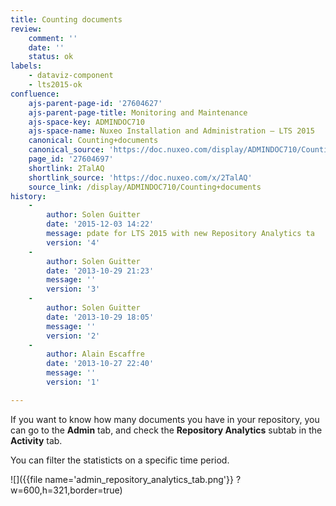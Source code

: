 ```yaml
---
title: Counting documents
review:
    comment: ''
    date: ''
    status: ok
labels:
    - dataviz-component
    - lts2015-ok
confluence:
    ajs-parent-page-id: '27604627'
    ajs-parent-page-title: Monitoring and Maintenance
    ajs-space-key: ADMINDOC710
    ajs-space-name: Nuxeo Installation and Administration — LTS 2015
    canonical: Counting+documents
    canonical_source: 'https://doc.nuxeo.com/display/ADMINDOC710/Counting+documents'
    page_id: '27604697'
    shortlink: 2TalAQ
    shortlink_source: 'https://doc.nuxeo.com/x/2TalAQ'
    source_link: /display/ADMINDOC710/Counting+documents
history:
    - 
        author: Solen Guitter
        date: '2015-12-03 14:22'
        message: pdate for LTS 2015 with new Repository Analytics ta
        version: '4'
    - 
        author: Solen Guitter
        date: '2013-10-29 21:23'
        message: ''
        version: '3'
    - 
        author: Solen Guitter
        date: '2013-10-29 18:05'
        message: ''
        version: '2'
    - 
        author: Alain Escaffre
        date: '2013-10-27 22:40'
        message: ''
        version: '1'

---
```

If you want to know how many documents you have in your repository, you can go to the **Admin** tab, and check the **Repository Analytics** subtab in the **Activity** tab.

You can filter the statisticts on a specific time period.

![]({{file name='admin_repository_analytics_tab.png'}} ?w=600,h=321,border=true)

&nbsp;